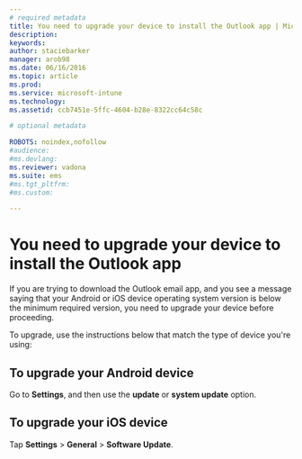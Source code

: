 ```yaml
---
# required metadata
title: You need to upgrade your device to install the Outlook app | Microsoft Intune
description:
keywords:
author: staciebarker
manager: arob98
ms.date: 06/16/2016
ms.topic: article
ms.prod:
ms.service: microsoft-intune
ms.technology:
ms.assetid: ccb7451e-5ffc-4604-b28e-8322cc64c58c

# optional metadata

ROBOTS: noindex,nofollow
#audience:
#ms.devlang:
ms.reviewer: vadona
ms.suite: ems
#ms.tgt_pltfrm:
#ms.custom:

---
```


# You need to upgrade your device to install the Outlook app

If you are trying to download the Outlook email app, and you see a message saying that your Android or iOS device operating system version is below the minimum required version, you need to upgrade your device before proceeding. 

To upgrade, use the instructions below that match the type of device you're using:

## To upgrade your Android device
Go to **Settings**, and then use the **update** or **system update** option.

## To upgrade your iOS device
Tap **Settings** &gt; **General** &gt; **Software Update**.

